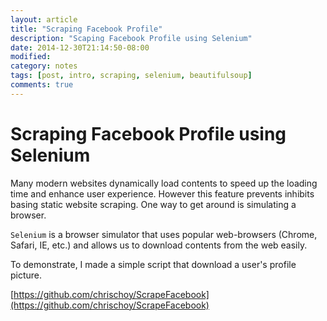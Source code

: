 ```yaml
---
layout: article
title: "Scraping Facebook Profile"
description: "Scaping Facebook Profile using Selenium"
date: 2014-12-30T21:14:50-08:00
modified:
category: notes
tags: [post, intro, scraping, selenium, beautifulsoup]
comments: true
---
```


# Scraping Facebook Profile using Selenium

Many modern websites dynamically load contents to speed up the loading time and enhance user experience. However this feature prevents inhibits basing static website scraping. One way to get around is simulating a browser. 

`Selenium` is a browser simulator that uses popular web-browsers (Chrome, Safari, IE, etc.) and allows us to download contents from the web easily.

To demonstrate, I made a simple script that download a user's profile picture.

[https://github.com/chrischoy/ScrapeFacebook](https://github.com/chrischoy/ScrapeFacebook)



